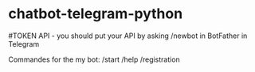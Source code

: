 # chatbot-telegram-python

#TOKEN API - you should put your API by asking /newbot in BotFather in Telegram

Commandes for the  my bot:
/start
/help
/registration
